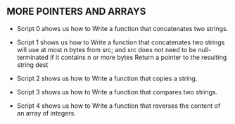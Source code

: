 ## MORE POINTERS AND ARRAYS

* Script 0 ahows us how to Write a function that concatenates two strings.

* Script 1 shows us how to Write a function that concatenates two strings  will use at most n bytes from src; and
src does not need to be null-terminated if it contains n or more bytes
Return a pointer to the resulting string dest

* Script 2 shows us how to Write a function that copies a string.

* Script 3 shows us how to Write a function that compares two strings.

* Script 4 shows us how to Write a function that reverses the content of an array of integers.
